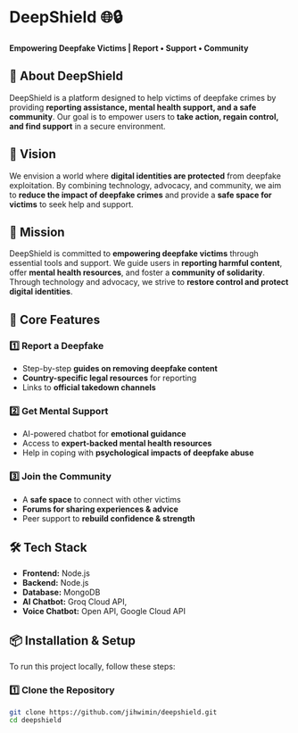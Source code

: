 # DeepShield 🌐🔒  

**Empowering Deepfake Victims | Report • Support • Community**  

## 🚀 About DeepShield  
DeepShield is a platform designed to help victims of deepfake crimes by providing **reporting assistance, mental health support, and a safe community**. Our goal is to empower users to **take action, regain control, and find support** in a secure environment.  

## 🎯 Vision  
We envision a world where **digital identities are protected** from deepfake exploitation. By combining technology, advocacy, and community, we aim to **reduce the impact of deepfake crimes** and provide a **safe space for victims** to seek help and support.  

## 🎯 Mission  
DeepShield is committed to **empowering deepfake victims** through essential tools and support. We guide users in **reporting harmful content**, offer **mental health resources**, and foster a **community of solidarity**. Through technology and advocacy, we strive to **restore control and protect digital identities**.  

## 🔑 Core Features  
### 1️⃣ Report a Deepfake  
- Step-by-step **guides on removing deepfake content**  
- **Country-specific legal resources** for reporting  
- Links to **official takedown channels**  

### 2️⃣ Get Mental Support  
- AI-powered chatbot for **emotional guidance**  
- Access to **expert-backed mental health resources**  
- Help in coping with **psychological impacts of deepfake abuse**  

### 3️⃣ Join the Community  
- A **safe space** to connect with other victims  
- **Forums for sharing experiences & advice**  
- Peer support to **rebuild confidence & strength**  

## 🛠️ Tech Stack  
- **Frontend:** Node.js  
- **Backend:** Node.js
- **Database:** MongoDB
- **AI Chatbot:** Groq Cloud API,
- **Voice Chatbot:** Open API, Google Cloud API

## 📦 Installation & Setup  
To run this project locally, follow these steps:  

### **1️⃣ Clone the Repository**  
```sh
git clone https://github.com/jihwimin/deepshield.git
cd deepshield

